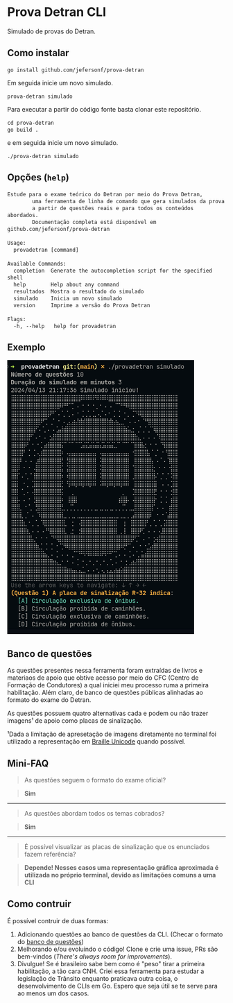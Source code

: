 # Prova Detran CLI

Simulado de provas do Detran.

## Como instalar

```
go install github.com/jefersonf/prova-detran
```

Em seguida inicie um novo simulado.

```
prova-detran simulado
```

Para executar a partir do código fonte basta clonar este repositório.

```
cd prova-detran
go build .
```
e em seguida inicie um novo simulado.

```
./prova-detran simulado
```

## Opções (`help`)

```
Estude para o exame teórico do Detran por meio do Prova Detran,
        uma ferramenta de linha de comando que gera simulados da prova 
        a partir de questões reais e para todos os conteúdos abordados.
        Documentação completa está disponível em github.com/jefersonf/prova-detran

Usage:
  provadetran [command]

Available Commands:
  completion  Generate the autocompletion script for the specified shell
  help        Help about any command
  resultados  Mostra o resultado do simulado
  simulado    Inicia um novo simulado
  version     Imprime a versão do Prova Detran

Flags:
  -h, --help   help for provadetran
```

## Exemplo

![exemplo de simulado](/sample-output.png)

## Banco de questões

As questões presentes nessa ferramenta foram extraídas de livros e materiaos de apoio que obtive acesso por meio do CFC (Centro de Formação de Condutores) a qual iniciei meu processo ruma a primeira habilitação. Além claro, de banco de questões públicas alinhadas ao formato do exame do Detran.

As questões possuem quatro alternativas cada e podem ou não trazer imagens¹ de apoio como placas de sinalização. 

¹Dada a limitação de apresetação de imagens diretamente no terminal foi utilizado a representação em [Braille Unicode](https://unicode.org/charts/nameslist/c_2800.html) quando possível.

## Mini-FAQ

>As questões seguem o formato do exame oficial?

>**Sim**
---
>As questões abordam todos os temas cobrados?

>**Sim**
---
>É possível visualizar as placas de sinalização que os enunciados fazem referência?

>**Depende! Nesses casos uma representação gráfica aproximada é utilizada no próprio terminal, devido as limitações comuns a uma CLI**

## Como contruir

É possível contruir de duas formas:

1. Adicionando questões ao banco de questões da CLI. (Checar o formato do [banco de questões](#banco-de-questoes))
2. Melhorando e/ou evoluindo o código! Clone e crie uma issue, PRs são bem-vindos (_There's always room for improvements_).
3. Divulgue! Se é brasileiro sabe bem como é "peso" tirar a primeira habilitação, a tão cara CNH. Criei essa ferramenta para estudar a legislação de Trânsito enquanto praticava outra coisa, o desenvolvimento de CLIs em Go. Espero que seja útil se te serve para ao menos um dos casos.  